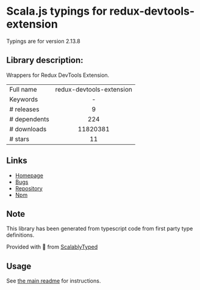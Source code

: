 
# Scala.js typings for redux-devtools-extension

Typings are for version 2.13.8

 ## Library description:
Wrappers for Redux DevTools Extension.

|                    |                 |
| ------------------ | :-------------: |
| Full name          | redux-devtools-extension |
| Keywords           | - |
| # releases         | 9 |
| # dependents       | 224 |
| # downloads        | 11820381 |
| # stars            | 11 |

## Links
- [Homepage](https://github.com/zalmoxisus/redux-devtools-extension)
- [Bugs](https://github.com/zalmoxisus/redux-devtools-extension/issues)
- [Repository](https://github.com/zalmoxisus/redux-devtools-extension)
- [Npm](https://www.npmjs.com/package/redux-devtools-extension)
    


## Note
This library has been generated from typescript code from first party type definitions.

Provided with :purple_heart: from [ScalablyTyped](https://github.com/oyvindberg/ScalablyTyped)

## Usage
See [the main readme](../../readme.md) for instructions.


